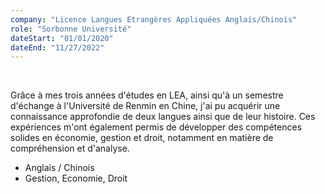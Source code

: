 ```yaml
---
company: "Licence Langues Etrangères Appliquées Anglais/Chinois"
role: "Sorbonne Université"
dateStart: "01/01/2020"
dateEnd: "11/27/2022"
---
```


<br>

Grâce à mes trois années d'études en LEA, ainsi qu'à un semestre d'échange à l'Université de Renmin en Chine, j'ai pu acquérir une connaissance approfondie de deux langues ainsi que de leur histoire. Ces expériences m'ont également permis de développer des compétences solides en économie, gestion et droit, notamment en matière de compréhension et d'analyse.

- Anglais / Chinois 
- Gestion, Economie, Droit
